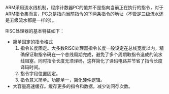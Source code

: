ARM采用流水线机制，程序计数器PC的值并不是指向当前正在执行的指令，对于ARM指令集而言，PC总是指向当前指令的下两条指令的地址（不管是三级流水还是五级流水都是一样的）。

RISC处理器的基本特征如下：

* 简单固定的指令格式
  1. 指令长度固定。大多数RISC处理器指令长度一般设定在总线宽度以内，精确保证取指令码在一个总线周期完成，避免了多个周期取指令造成的流水线阻塞，同时指令长度无须译码，这样简化了译码电路并节省了指令长度译码时间。
  2. 指令字段位置固定。
  3. 指令意义简单。功能单一，简化硬件逻辑。
* 大容量高速缓存。缓存更多的指令和数据，减少访问存次数。
